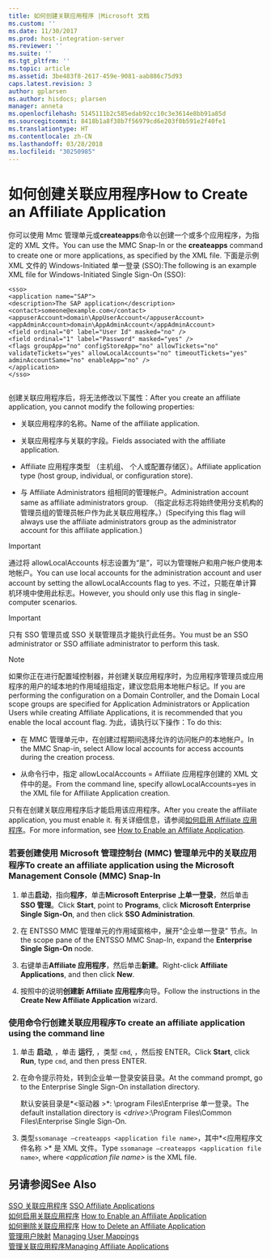 ```yaml
---
title: 如何创建关联应用程序 |Microsoft 文档
ms.custom: ''
ms.date: 11/30/2017
ms.prod: host-integration-server
ms.reviewer: ''
ms.suite: ''
ms.tgt_pltfrm: ''
ms.topic: article
ms.assetid: 3be483f8-2617-459e-9081-aab886c75d93
caps.latest.revision: 3
author: gplarsen
ms.author: hisdocs; plarsen
manager: anneta
ms.openlocfilehash: 5145111b2c585edab92cc10c3e3614e8bb91a85d
ms.sourcegitcommit: 8418b1a8f38b7f56979cd6e203f0b591e2f40fe1
ms.translationtype: HT
ms.contentlocale: zh-CN
ms.lasthandoff: 03/28/2018
ms.locfileid: "30250985"
---
```

# <a name="how-to-create-an-affiliate-application"></a><span data-ttu-id="e8768-102">如何创建关联应用程序</span><span class="sxs-lookup"><span data-stu-id="e8768-102">How to Create an Affiliate Application</span></span>
<span data-ttu-id="e8768-103">你可以使用 Mmc 管理单元或**createapps**命令以创建一个或多个应用程序，为指定的 XML 文件。</span><span class="sxs-lookup"><span data-stu-id="e8768-103">You can use the MMC Snap-In or the **createapps** command to create one or more applications, as specified by the XML file.</span></span> <span data-ttu-id="e8768-104">下面是示例 XML 文件的 Windows-Initiated 单一登录 (SSO):</span><span class="sxs-lookup"><span data-stu-id="e8768-104">The following is an example XML file for Windows-Initiated Single Sign-On (SSO):</span></span>  
  
```  
<sso>  
<application name="SAP">  
<description>The SAP application</description>   
<contact>someone@example.com</contact>   
<appuserAccount>domain\AppUserAccount</appuserAccount>   
<appAdminAccount>domain\AppAdminAccount</appAdminAccount>   
<field ordinal="0" label="User Id" masked="no" />   
<field ordinal="1" label="Password" masked="yes" />   
<flags groupApp="no" configStoreApp="no" allowTickets="no" validateTickets="yes" allowLocalAccounts="no" timeoutTickets="yes" adminAccountSame="no" enableApp="no" />  
</application>  
</sso>  
  
```  
  
 <span data-ttu-id="e8768-105">创建关联应用程序后，将无法修改以下属性：</span><span class="sxs-lookup"><span data-stu-id="e8768-105">After you create an affiliate application, you cannot modify the following properties:</span></span>  
  
-   <span data-ttu-id="e8768-106">关联应用程序的名称。</span><span class="sxs-lookup"><span data-stu-id="e8768-106">Name of the affiliate application.</span></span>  
  
-   <span data-ttu-id="e8768-107">关联应用程序与关联的字段。</span><span class="sxs-lookup"><span data-stu-id="e8768-107">Fields associated with the affiliate application.</span></span>  
  
-   <span data-ttu-id="e8768-108">Affiliate 应用程序类型 （主机组、 个人或配置存储区）。</span><span class="sxs-lookup"><span data-stu-id="e8768-108">Affiliate application type (host group, individual, or configuration store).</span></span>  
  
-   <span data-ttu-id="e8768-109">与 Affiliate Administrators 组相同的管理帐户。</span><span class="sxs-lookup"><span data-stu-id="e8768-109">Administration account same as affiliate administrators group.</span></span> <span data-ttu-id="e8768-110">（指定此标志将始终使用分支机构的管理员组的管理员帐户作为此关联应用程序。）</span><span class="sxs-lookup"><span data-stu-id="e8768-110">(Specifying this flag will always use the affiliate administrators group as the administrator account for this affiliate application.)</span></span>  
  
> [!IMPORTANT]
>  <span data-ttu-id="e8768-111">通过将 allowLocalAccounts 标志设置为“是”，可以为管理帐户和用户帐户使用本地帐户。</span><span class="sxs-lookup"><span data-stu-id="e8768-111">You can use local accounts for the administration account and user account by setting the allowLocalAccounts flag to yes.</span></span> <span data-ttu-id="e8768-112">不过，只能在单计算机环境中使用此标志。</span><span class="sxs-lookup"><span data-stu-id="e8768-112">However, you should only use this flag in single-computer scenarios.</span></span>  
  
> [!IMPORTANT]
>  <span data-ttu-id="e8768-113">只有 SSO 管理员或 SSO 关联管理员才能执行此任务。</span><span class="sxs-lookup"><span data-stu-id="e8768-113">You must be an SSO administrator or SSO affiliate administrator to perform this task.</span></span>  
  
> [!NOTE]
>  <span data-ttu-id="e8768-114">如果你正在进行配置域控制器，并创建关联应用程序时，为应用程序管理员或应用程序的用户的域本地的作用域组指定，建议您启用本地帐户标记。</span><span class="sxs-lookup"><span data-stu-id="e8768-114">If you are performing the configuration on a Domain Controller, and the Domain Local scope groups are specified for Application Administrators or Application Users while creating Affiliate Applications, it is recommended that you enable the local account flag.</span></span> <span data-ttu-id="e8768-115">为此，请执行以下操作：</span><span class="sxs-lookup"><span data-stu-id="e8768-115">To do this:</span></span>  
  
-   <span data-ttu-id="e8768-116">在 MMC 管理单元中，在创建过程期间选择允许的访问帐户的本地帐户。</span><span class="sxs-lookup"><span data-stu-id="e8768-116">In the MMC Snap-in, select Allow local accounts for access accounts during the creation process.</span></span>  
  
-   <span data-ttu-id="e8768-117">从命令行中，指定 allowLocalAccounts = Affiliate 应用程序创建的 XML 文件中的是。</span><span class="sxs-lookup"><span data-stu-id="e8768-117">From the command line, specify allowLocalAccounts=yes in the XML file for Affiliate Application creation.</span></span>  
  
 <span data-ttu-id="e8768-118">只有在创建关联应用程序后才能启用该应用程序。</span><span class="sxs-lookup"><span data-stu-id="e8768-118">After you create the affiliate application, you must enable it.</span></span> <span data-ttu-id="e8768-119">有关详细信息，请参阅[如何启用 Affiliate 应用程序](../esso/how-to-enable-an-affiliate-application.md)。</span><span class="sxs-lookup"><span data-stu-id="e8768-119">For more information, see [How to Enable an Affiliate Application](../esso/how-to-enable-an-affiliate-application.md).</span></span>  
  
### <a name="to-create-an-affiliate-application-using-the-microsoft-management-console-mmc-snap-in"></a><span data-ttu-id="e8768-120">若要创建使用 Microsoft 管理控制台 (MMC) 管理单元中的关联应用程序</span><span class="sxs-lookup"><span data-stu-id="e8768-120">To create an affiliate application using the Microsoft Management Console (MMC) Snap-In</span></span>  
  
1.  <span data-ttu-id="e8768-121">单击**启动**，指向**程序**，单击**Microsoft Enterprise 上单一登录**，然后单击**SSO 管理**。</span><span class="sxs-lookup"><span data-stu-id="e8768-121">Click **Start**, point to **Programs**, click **Microsoft Enterprise Single Sign-On**, and then click **SSO Administration**.</span></span>  
  
2.  <span data-ttu-id="e8768-122">在 ENTSSO MMC 管理单元的作用域窗格中，展开“企业单一登录”  节点。</span><span class="sxs-lookup"><span data-stu-id="e8768-122">In the scope pane of the ENTSSO MMC Snap-In, expand the **Enterprise Single Sign-On** node.</span></span>  
  
3.  <span data-ttu-id="e8768-123">右键单击**Affiliate 应用程序**，然后单击**新建**。</span><span class="sxs-lookup"><span data-stu-id="e8768-123">Right-click **Affiliate Applications**, and then click **New**.</span></span>  
  
4.  <span data-ttu-id="e8768-124">按照中的说明**创建新 Affiliate 应用程序**向导。</span><span class="sxs-lookup"><span data-stu-id="e8768-124">Follow the instructions in the **Create New Affiliate Application** wizard.</span></span>  
  
### <a name="to-create-an-affiliate-application-using-the-command-line"></a><span data-ttu-id="e8768-125">使用命令行创建关联应用程序</span><span class="sxs-lookup"><span data-stu-id="e8768-125">To create an affiliate application using the command line</span></span>  
  
1.  <span data-ttu-id="e8768-126">单击 **启动**, ，单击 **运行**, ，类型 `cmd`, ，然后按 ENTER。</span><span class="sxs-lookup"><span data-stu-id="e8768-126">Click **Start**, click **Run**, type `cmd`, and then press ENTER.</span></span>  
  
2.  <span data-ttu-id="e8768-127">在命令提示符处，转到企业单一登录安装目录。</span><span class="sxs-lookup"><span data-stu-id="e8768-127">At the command prompt, go to the Enterprise Single Sign-On installation directory.</span></span>  
  
     <span data-ttu-id="e8768-128">默认安装目录是*\<驱动器 >*: \program Files\Enterprise 单一登录。</span><span class="sxs-lookup"><span data-stu-id="e8768-128">The default installation directory is *\<drive>*:\Program Files\Common Files\Enterprise Single Sign-On.</span></span>  
  
3.  <span data-ttu-id="e8768-129">类型`ssomanage –createapps <application file name>`，其中*\<应用程序文件名称 >* 是 XML 文件。</span><span class="sxs-lookup"><span data-stu-id="e8768-129">Type `ssomanage –createapps <application file name>`, where *\<application file name>* is the XML file.</span></span>  
  
## <a name="see-also"></a><span data-ttu-id="e8768-130">另请参阅</span><span class="sxs-lookup"><span data-stu-id="e8768-130">See Also</span></span>  
 <span data-ttu-id="e8768-131">[SSO 关联应用程序](../esso/sso-affiliate-applications.md) </span><span class="sxs-lookup"><span data-stu-id="e8768-131">[SSO Affiliate Applications](../esso/sso-affiliate-applications.md) </span></span>  
 <span data-ttu-id="e8768-132">[如何启用关联应用程序](../esso/how-to-enable-an-affiliate-application.md) </span><span class="sxs-lookup"><span data-stu-id="e8768-132">[How to Enable an Affiliate Application](../esso/how-to-enable-an-affiliate-application.md) </span></span>  
 <span data-ttu-id="e8768-133">[如何删除关联应用程序](../esso/how-to-delete-an-affiliate-application.md) </span><span class="sxs-lookup"><span data-stu-id="e8768-133">[How to Delete an Affiliate Application](../esso/how-to-delete-an-affiliate-application.md) </span></span>  
 <span data-ttu-id="e8768-134">[管理用户映射](../esso/managing-user-mappings.md) </span><span class="sxs-lookup"><span data-stu-id="e8768-134">[Managing User Mappings](../esso/managing-user-mappings.md) </span></span>  
 [<span data-ttu-id="e8768-135">管理关联应用程序</span><span class="sxs-lookup"><span data-stu-id="e8768-135">Managing Affiliate Applications</span></span>](../esso/managing-affiliate-applications.md)
